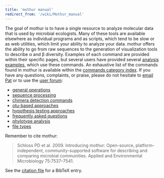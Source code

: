 ```yaml
---
title: 'mothur manual'
redirect_from: '/wiki/Mothur_manual'
---
```

The goal of mothur is to have a single resource to analyze molecular
data that is used by microbial ecologists. Many of these tools are
available elsewhere as individual programs and as scripts, which tend to
be slow or as web utilities, which limit your ability to analyze your
data. mothur offers the ability to go from raw sequences to the
generation of visualization tools to describe α and β diversity.
Examples of each command are provided within their specific pages, but
several users have provided several [analysis
examples](/wiki/analysis_examples), which use these commands. An
exhaustive list of the commands found in mothur is available within the
[ commands category index](/wiki/tags#commands). If you have
any questions, complaints, or praise, please do not hesitate to [email Pat](mailto:pschloss@umich.edu) or to use the [user forum](https://forum.mothur.org):

-   [general operations](/wiki/General_operations)
-   [sequence processing](/wiki/Sequence_processing)
-   [chimera detection commands](/wiki/Chimera_Detection_Commands)
-   [otu-based approaches](/wiki/OTU-based_approaches)
-   [hypothesis testing approaches](/wiki/Hypothesis_testing_approaches)
-   [frequently asked questions](/wiki/Frequently_asked_questions)
-   [phylotype analysis](/wiki/Phylotype_analysis)
-   [file types](/wiki/tags#file_types)

Remember to cite mothur:

> Schloss PD et al. 2009. Introducing mothur: Open-source, platform-independent, community-supported software for describing and comparing microbial communities. Applied and Environmental Microbiology 75:7537–7541.

See the 
[citation file](https://github.com/mothur/mothur/blob/master/CITATION.md) for a 
BibTeX entry.
